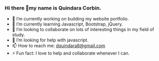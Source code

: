 ### Hi there 👋my name is Quindara Corbin.

<!--
**dquindara8/dquindara8** is a ✨ _special_ ✨ repository because its `README.md` (this file) appears on your GitHub profile.

Here are some ideas to get you started:
-->


- 🔭 I’m currently working on building my website portfolio.
- 🌱 I’m currently learning Javascript, Bootstrap, jQuery.
- 👯 I’m looking to collaborate on lots of interesting things in my field of study.
- 🤔 I’m looking for help with javascript.
- 📫 How to reach me: dquindara8@gmail.com
- ⚡ Fun fact: I love to help and collaborate whenever I can.
